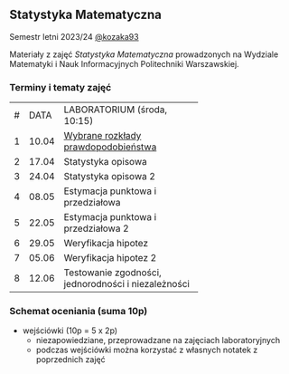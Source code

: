 ## Statystyka Matematyczna 

Semestr letni 2023/24 [@kozaka93](https://github.com/kozaka93)

Materiały z zajęć _Statystyka Matematyczna_ prowadzonych na Wydziale Matematyki i Nauk Informacyjnych Politechniki Warszawskiej.

### Terminy i tematy zajęć

<div class="tg-wrap"><table style="undefined;table-layout: fixed; width: 564px">
<colgroup>
<col style="width: 25.2px">
<col style="width: 46.2px">
<col style="width: 246.2px">
</colgroup>
<tbody>
  <tr>
    <td>#</td>
    <td>DATA</td>
    <td>LABORATORIUM (środa, 10:15)</td>
  </tr>
   <tr>
    <td>1</td>
    <td>10.04</td>
    <td><a href="https://github.com/kozaka93/2024L-MathematicalStatistics/tree/main/lab01">Wybrane rozkłady prawdopodobieństwa</a></td>
  </tr>
   <tr>
    <td>2</td>
    <td>17.04</td>
    <td>Statystyka opisowa</td>
  </tr>
  <tr>
    <td>3</td>
    <td>24.04</td>
    <td>Statystyka opisowa 2</td>
  </tr>
 <tr>
    <td>4</td>
    <td>08.05</td>
    <td>Estymacja punktowa i przedziałowa</td>
  </tr>
 <tr>
   <td>5</td>
    <td>22.05</td>
    <td>Estymacja punktowa i przedziałowa 2</td>
  </tr>
 <tr>
    <td>6</td>
    <td>29.05</td>
    <td>Weryfikacja hipotez</td>
  </tr>
 <tr>
    <td>7</td>
    <td>05.06</td>
    <td>Weryfikacja hipotez 2</td>
  </tr>
<tr>
    <td>8</td>
    <td>12.06</td>
    <td>Testowanie zgodności, jednorodności i niezależności </td>
  </tr>
</tbody>
</table></div>


### Schemat oceniania (suma 10p)
- wejściówki (10p = 5 x 2p)
  - niezapowiedziane, przeprowadzane na zajęciach laboratoryjnych
  - podczas wejściówki można korzystać z własnych notatek z poprzednich zajęć
